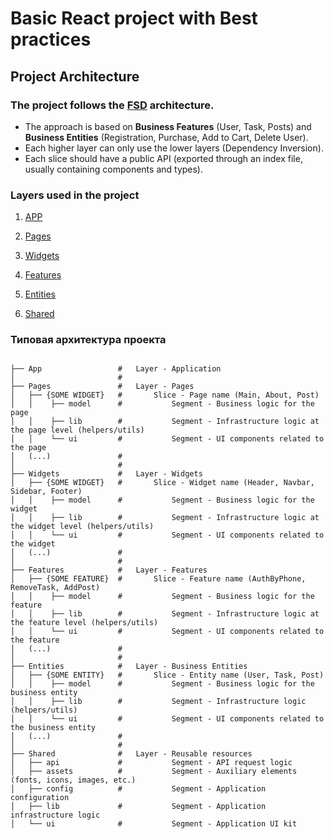 # Basic React project with **Best practices**

## Project Architecture
### The project follows the [FSD](https://feature-sliced.design/docs/get-started/overview) architecture.

* The approach is based on **Business Features** (User, Task, Posts) and **Business Entities** (Registration, Purchase, Add to Cart, Delete User).
* Each higher layer can only use the lower layers (Dependency Inversion).
* Each slice should have a public API (exported through an index file, usually containing components and types).


### Layers used in the project
1. [APP](https://feature-sliced.design/ru/docs/reference/layers#app)

2. [Pages](https://feature-sliced.design/ru/docs/reference/layers#pages)

3. [Widgets](https://feature-sliced.design/ru/docs/reference/layers#widgets)

4. [Features](https://feature-sliced.design/ru/docs/reference/layers#features)

5. [Entities](https://feature-sliced.design/ru/docs/reference/layers#entities)

6. [Shared](https://feature-sliced.design/ru/docs/reference/layers#shared)


### Типовая архитектура проекта

```

├── App                 #   Layer - Application        
│                       #
├── Pages               #   Layer - Pages        
│   ├── {SOME WIDGET}   #       Slice - Page name (Main, About, Post)
│   │    ├── model      #           Segment - Business logic for the page
│   │    ├── lib        #           Segment - Infrastructure logic at the page level (helpers/utils)
│   │    └── ui         #           Segment - UI components related to the page
│   (...)               #           
│                       #           
├── Widgets             #   Layer - Widgets      
│   ├── {SOME WIDGET}   #       Slice - Widget name (Header, Navbar, Sidebar, Footer) 
│   │    ├── model      #           Segment - Business logic for the widget
│   │    ├── lib        #           Segment - Infrastructure logic at the widget level (helpers/utils)
│   │    └── ui         #           Segment - UI components related to the widget
│   (...)               #           
│                       #
├── Features            #   Layer - Features
│   ├── {SOME FEATURE}  #       Slice - Feature name (AuthByPhone, RemoveTask, AddPost)
│   │    ├── model      #           Segment - Business logic for the feature
│   │    ├── lib        #           Segment - Infrastructure logic at the feature level (helpers/utils)
│   │    └── ui         #           Segment - UI components related to the feature
│   (...)               #           
│                       #
├── Entities            #   Layer - Business Entities
│   ├── {SOME ENTITY}   #       Slice - Entity name (User, Task, Post)
│   │    ├── model      #           Segment - Business logic for the business entity
│   │    ├── lib        #           Segment - Infrastructure logic (helpers/utils)
│   │    └── ui         #           Segment - UI components related to the business entity
│   (...)               #           
│                       #
├── Shared              #   Layer - Reusable resources
│   ├── api             #           Segment - API request logic
│   ├── assets          #           Segment - Auxiliary elements (fonts, icons, images, etc.)
│   ├── config          #           Segment - Application configuration
│   ├── lib             #           Segment - Application infrastructure logic
│   └── ui              #           Segment - Application UI kit

```
